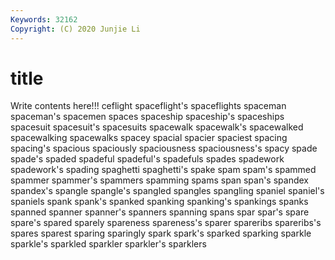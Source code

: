 ```yaml
---
Keywords: 32162
Copyright: (C) 2020 Junjie Li
---
```


# title

Write contents here!!!
ceflight 
spaceflight's 
spaceflights 
spaceman 
spaceman's 
spacemen 
spaces 
spaceship 
spaceship's 
spaceships
spacesuit 
spacesuit's 
spacesuits 
spacewalk 
spacewalk's 
spacewalked 
spacewalking 
spacewalks 
spacey 
spacial
spacier 
spaciest 
spacing 
spacing's 
spacious 
spaciously 
spaciousness 
spaciousness's 
spacy 
spade
spade's 
spaded 
spadeful 
spadeful's 
spadefuls 
spades 
spadework 
spadework's 
spading 
spaghetti
spaghetti's 
spake 
spam 
spam's 
spammed 
spammer 
spammer's 
spammers 
spamming 
spams
span 
span's 
spandex 
spandex's 
spangle 
spangle's 
spangled 
spangles 
spangling 
spaniel
spaniel's 
spaniels 
spank 
spank's 
spanked 
spanking 
spanking's 
spankings 
spanks 
spanned
spanner 
spanner's 
spanners 
spanning 
spans 
spar 
spar's 
spare 
spare's 
spared
sparely 
spareness 
spareness's 
sparer 
spareribs 
spareribs's 
spares 
sparest 
sparing 
sparingly
spark 
spark's 
sparked 
sparking 
sparkle 
sparkle's 
sparkled 
sparkler 
sparkler's 
sparklers
